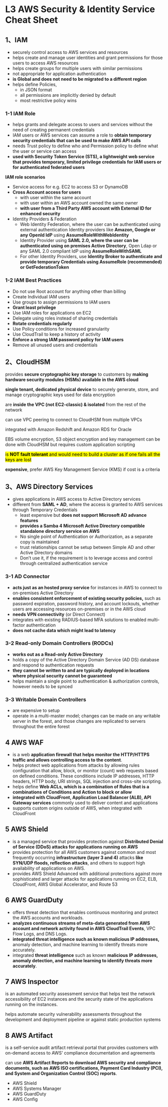 #  **L3 AWS Security & Identity Service Cheat Sheet**

## **1、IAM**

* securely control access to AWS services and resources
* helps create and manage user identities and grant permissions for those users to access AWS resources
* helps create groups for multiple users with similar permissions
* not appropriate for application authentication
* **is Global and does not need to be migrated to a different region**
* helps define Policies,
	 * in JSON format
	 * all permissions are implicitly denied by default
	 * most restrictive policy wins

### **1-1 IAM Role**

* helps grants and delegate access to users and services without the need of creating permanent credentials
* IAM users or AWS services can assume a role to **obtain temporary security credentials that can be used to make AWS API calls**
* needs Trust policy to define who and Permission policy to define what the user or service can access
* **used with Security Token Service (STS), a lightweight web service that provides temporary, limited privilege credentials for IAM users or for authenticated federated users**


**IAM role scenarios**

* Service access for e.g. EC2 to access S3 or DynamoDB
* **Cross Account access for users**
	* with user within the same account
	* with user within an AWS account owned the same owner
	* **with user from a Third Party AWS account with External ID for enhanced security**
* Identity Providers & Federation
	* Web Identity Federation, where the user can be authenticated using external authentication Identity providers like **Amazon, Google or any OpenId IdP** using **AssumeRoleWithWebIdentity**
	* Identity Provider using **SAML 2.0, where the user can be authenticated using on premises Active Directory**, Open Ldap or any SAML 2.0 compliant IdP using **AssumeRoleWithSAML**
	* For other Identity Providers, use **Identity Broker to authenticate and provide temporary Credentials using AssumeRole (recommended) or GetFederationToken**


### **1-2 IAM Best Practices**


* Do not use Root account for anything other than billing
* Create Individual IAM users
* Use groups to assign permissions to IAM users
* **Grant least privilege**
* Use IAM roles for applications on EC2
* Delegate using roles instead of sharing credentials
* **Rotate credentials regularly**
* Use Policy conditions for increased granularity
* Use CloudTrail to keep a history of activity
* **Enforce a strong IAM password policy for IAM users**
* Remove all unused users and credentials



## **2、CloudHSM**

provides **secure cryptographic key storage** to customers by **making hardware security modules (HSMs) available in the AWS cloud**


**single tenant, dedicated physical device** to securely generate, store, and manage cryptographic keys used for data encryption

are **inside the VPC (not EC2-classic) & isolated** from the rest of the network

can use VPC peering to connect to CloudHSM from multiple VPCs


integrated with Amazon Redshift and Amazon RDS for Oracle

EBS volume encryption, S3 object encryption and key management can be done with CloudHSM but requires custom application scripting

<mark>is **NOT fault tolerant** and would need to build a cluster as if one fails all the keys are lost</mark>

**expensive**, prefer AWS Key Management Service (KMS) if cost is a criteria


## **3、AWS Directory Services**

* gives applications in AWS access to Active Directory services
* different from **SAML + AD**, where the access is granted to AWS services through Temporary Credentials
	* least expensive but **does not support Microsoft AD advance features**
	* **provides a Samba 4 Microsoft Active Directory compatible standalone directory service on AWS**
	* No single point of Authentication or Authorization, as a separate copy is maintained
	* trust relationships cannot be setup between Simple AD and other Active Directory domains
	* Don’t use it, if the requirement is to leverage access and control through centralized authentication service

### **3-1 AD Connector**

* **acts just as an hosted proxy service** for instances in AWS to connect to on-premises Active Directory
* **enables consistent enforcement of existing security policies,** such as password expiration, password history, and account lockouts, whether users are accessing resources on-premises or in the AWS cloud
* **needs VPN connectivity** (or Direct Connect)
* integrates with existing RADIUS-based MFA solutions to enabled multi-factor authentication
* **does not cache data which might lead to latency**

### **3-2 Read-only Domain Controllers (RODCs)**

* **works out as a Read-only Active Directory**
* holds a copy of the Active Directory Domain Service (AD DS) database and respond to authentication requests
* **they cannot be written to and are typically deployed in locations where physical security cannot be guaranteed**
* helps maintain a single point to authentication & authorization controls, however needs to be synced


### **3-3 Writable Domain Controllers**

* are expensive to setup
* operate in a multi-master model; changes can be made on any writable server in the forest, and those changes are replicated to servers throughout the entire forest

## **4 AWS WAF**

* is a web **application firewall that helps monitor the HTTP/HTTPS traffic and allows controlling access to the content**.
* helps protect web applications from attacks by allowing rules configuration that allow, block, or monitor (count) web requests based on defined conditions. These conditions include IP addresses, HTTP headers, HTTP body, URI strings, SQL injection and cross-site scripting.
* helps define **Web ACLs, which is a combination of Rules that is a combinations of Conditions and Action to block or allow**
* **integrated with CloudFront, Application Load Balancer (ALB), API Gateway services** commonly used to deliver content and applications
* supports custom origins outside of AWS, when integrated with CloudFront

## **5 AWS Shield**

* is a managed service that provides protection against **Distributed Denial of Service (DDoS) attacks for applications running on AWS**
* provides protection for all AWS customers against common and most frequently occurring **infrastructure (layer 3 and 4)** attacks **like SYN/UDP floods, reflection attacks**, and others to support high availability of applications on AWS.
* provides AWS Shield Advanced with additional protections against more sophisticated and larger attacks for applications running on EC2, ELB, CloudFront, AWS Global Accelerator, and Route 53


## **6 AWS GuardDuty**

* offers threat detection that enables continuous monitoring and protect the AWS accounts and workloads.
* **analyzes continuous streams of meta-data generated from AWS account and network activity found in AWS CloudTrail Events**, VPC Flow Logs, and DNS Logs.
* **integrated threat intelligence such as known malicious IP addresses,** anomaly detection, and machine learning to identify threats more accurately.
* integrated **threat intelligence** such as known **malicious IP addresses, anomaly detection, and machine learning to identify threats more accurately**.

## **7 AWS Inspector**

is an automated security assessment service that helps test the network accessibility of EC2 instances and the security state of the applications running on the instances.

helps automate security vulnerability assessments throughout the development and deployment pipeline or against static production systems

## **8 AWS Artifact**

is a self-service audit artifact retrieval portal that provides customers with on-demand access to AWS’ compliance documentation and agreements

can use **AWS Artifact Reports to download AWS security and compliance documents, such as AWS ISO certifications, Payment Card Industry (PCI), and System and Organization Control (SOC) reports**.

* AWS Shield
* AWS Systems Manager
* AWS GuardDuty
* AWS Config









